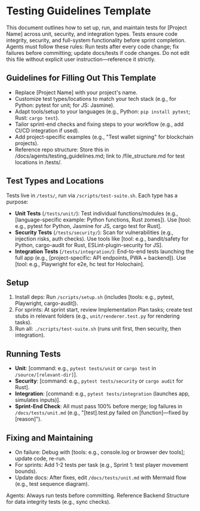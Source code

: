 # Testing Guidelines Template

This document outlines how to set up, run, and maintain tests for [Project Name] across unit, security, and integration types. Tests ensure code integrity, security, and full-system functionality before sprint completion. Agents must follow these rules: Run tests after every code change; fix failures before committing; update docs/tests if code changes. Do not edit this file without explicit user instruction—reference it strictly.

## Guidelines for Filling Out This Template
- Replace [Project Name] with your project's name.
- Customize test types/locations to match your tech stack (e.g., for Python: pytest for unit; for JS: Jasmine).
- Adapt tools/setup to your languages (e.g., Python: `pip install pytest`; Rust: `cargo test`).
- Tailor sprint-end checks and fixing steps to your workflow (e.g., add CI/CD integration if used).
- Add project-specific examples (e.g., "Test wallet signing" for blockchain projects).
- Reference repo structure: Store this in /docs/agents/testing_guidelines.md; link to /file_structure.md for test locations in /tests/.

## Test Types and Locations
Tests live in `/tests/`, run via `/scripts/test-suite.sh`. Each type has a purpose:

- **Unit Tests** (`/tests/unit/`): Test individual functions/modules (e.g., [language-specific example: Python functions, Rust zomes]). Use [tool: e.g., pytest for Python, Jasmine for JS, cargo test for Rust].
- **Security Tests** (`/tests/security/`): Scan for vulnerabilities (e.g., injection risks, auth checks). Use tools like [tool: e.g., bandit/safety for Python, cargo-audit for Rust, ESLint-plugin-security for JS].
- **Integration Tests** (`/tests/integration/`): End-to-end tests launching the full app (e.g., [project-specific: API endpoints, PWA + backend]). Use [tool: e.g., Playwright for e2e, hc test for Holochain].

## Setup
1. Install deps: Run `/scripts/setup.sh` (includes [tools: e.g., pytest, Playwright, cargo-audit]).
2. For sprints: At sprint start, review Implementation Plan tasks; create test stubs in relevant folders (e.g., `unit/renderer.test.py` for rendering tasks).
3. Run all: `./scripts/test-suite.sh` (runs unit first, then security, then integration).

## Running Tests
- **Unit**: [command: e.g., `pytest tests/unit` or `cargo test` in `/source/[relevant-dir]`].
- **Security**: [command: e.g., `pytest tests/security` or `cargo audit` for Rust].
- **Integration**: [command: e.g., `pytest tests/integration` (launches app, simulates inputs)].
- **Sprint-End Check**: All must pass 100% before merge; log failures in `/docs/tests/unit.md` (e.g., "[test].test.py failed on [function]—fixed by [reason]").

## Fixing and Maintaining
- On failure: Debug with [tools: e.g., console.log or browser dev tools]; update code, re-run.
- For sprints: Add 1-2 tests per task (e.g., Sprint 1: test player movement bounds).
- Update docs: After fixes, edit `/docs/tests/unit.md` with Mermaid flow (e.g., test sequence diagram).

Agents: Always run tests before committing. Reference Backend Structure for data integrity tests (e.g., sync checks).